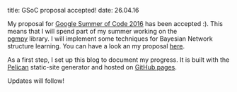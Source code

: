 title: GSoC proposal accepted!
date: 26.04.16

My proposal for [Google Summer of Code 2016](https://summerofcode.withgoogle.com/) has 
been accepted :). This means that I will spend part of my summer working on the  
[pgmpy](http://pgmpy.org) library. I will implement some techniques for Bayesian Network 
structure learning. You can have a look an my proposal 
[here](http://pgmpy.chrisittner.de/pages/gsoc-proposal.html).

As a first step, I set up this blog to document my progress. It is built with the [Pelican](http://blog.getpelican.com/) static-site generator and hosted on [GitHub pages](https://pages.github.com/).

Updates will follow!
